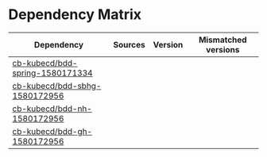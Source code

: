 # Dependency Matrix

Dependency | Sources | Version | Mismatched versions
---------- | ------- | ------- | -------------------
[cb-kubecd/bdd-spring-1580171334](https://github.com/cb-kubecd/bdd-spring-1580171334.git) |  | []() | 
[cb-kubecd/bdd-sbhg-1580172956](https://github.com/cb-kubecd/bdd-sbhg-1580172956.git) |  | []() | 
[cb-kubecd/bdd-nh-1580172956](https://github.com/cb-kubecd/bdd-nh-1580172956.git) |  | []() | 
[cb-kubecd/bdd-gh-1580172956](https://github.com/cb-kubecd/bdd-gh-1580172956.git) |  | []() | 
